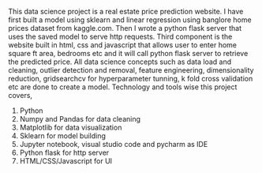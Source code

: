 This data science project is a real estate price prediction website.
I have first built a model using sklearn and linear regression using banglore home prices dataset from kaggle.com.
Then I wrote a python flask server that uses the saved model to serve http requests. 
Third component is the website built in html, css and javascript that allows user to enter home square ft area, bedrooms etc and it will call python flask server to retrieve the predicted price. All data science concepts such as data load and cleaning, outlier detection and removal, feature engineering, dimensionality reduction, gridsearchcv for hyperparameter tunning, k fold cross validation etc are done to create a model. Technology and tools wise this project covers,
1) Python
2) Numpy and Pandas for data cleaning
3) Matplotlib for data visualization
4) Sklearn for model building
5) Jupyter notebook, visual studio code and pycharm as IDE
6) Python flask for http server
7) HTML/CSS/Javascript for UI
